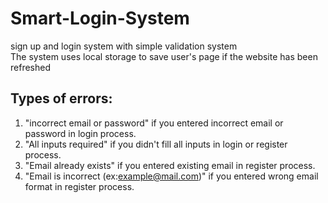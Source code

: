 # Smart-Login-System
sign up and login system with simple validation system <br/> The system uses local storage to save user's page if the website has been refreshed <br/>
## Types of errors:
1. "incorrect email or password" if you entered incorrect email or password in login process.
2. "All inputs required" if you didn't fill all inputs in login or register process.
3. "Email already exists" if you entered existing email in register process.
4. "Email is incorrect (ex:example@mail.com)" if you entered wrong email format in register process.
